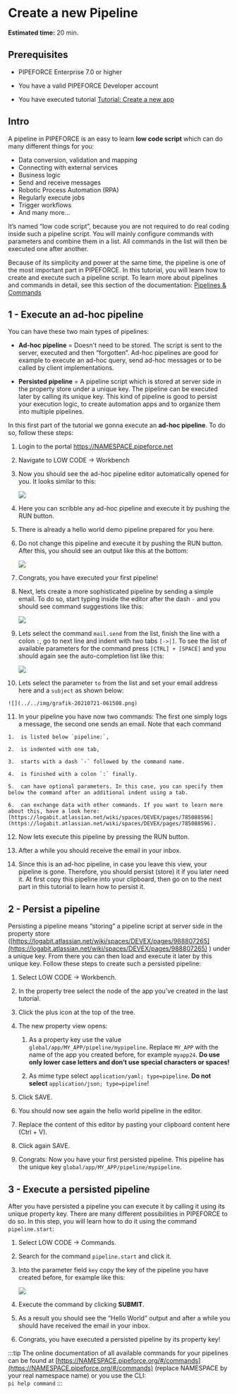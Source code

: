 # Create a new Pipeline

**Estimated time:** 20 min.

## Prerequisites

*   PIPEFORCE Enterprise 7.0 or higher
    
*   You have a valid PIPEFORCE Developer account
    
*   You have executed tutorial [Tutorial: Create a new app](https://pipeforce.github.io/docs/tutorials/beginner/create-app)
    

## Intro

A pipeline in PIPEFORCE is an easy to learn **low code script** which can do many different things for you:

*   Data conversion, validation and mapping
*   Connecting with external services
*   Business logic
*   Send and receive messages
*   Robotic Process Automation (RPA)
*   Regularly execute jobs
*   Trigger workflows
*   And many more…
    

It’s named “low code script”, because you are not required to do real coding inside such a pipeline script. You will mainly configure commands with parameters and combine them in a list. All commands in the list will then be executed one after another.

Because of its simplicity and power at the same time, the pipeline is one of the most important part in PIPEFORCE. In this tutorial, you will learn how to create and execute such a pipeline script. To learn more about pipelines and commands in detail, see this section of the documentation: [Pipelines & Commands](https://pipeforce.github.io/docs/guides/Pipelines-&-Commands)

## 1 - Execute an ad-hoc pipeline

You can have these two main types of pipelines:

*   **Ad-hoc pipeline** = Doesn't need to be stored. The script is sent to the server, executed and then “forgotten”. Ad-hoc pipelines are good for example to execute an ad-hoc query, send ad-hoc messages or to be called by client implementations.
    
*   **Persisted pipeline** = A pipeline script which is stored at server side in the property store under a unique key. The pipeline can be executed later by calling its unique key. This kind of pipeline is good to persist your execution logic, to create automation apps and to organize them into multiple pipelines.
    

In this first part of the tutorial we gonna execute an **ad-hoc pipeline**. To do so, follow these steps:

1.  Login to the portal https://NAMESPACE.pipeforce.net

2.  Navigate to LOW CODE → Workbench
    
3.  Now you should see the ad-hoc pipeline editor automatically opened for you. It looks similar to this:  
    
    ![](../../img/grafik-20210721-060243.png)
4.  Here you can scribble any ad-hoc pipeline and execute it by pushing the RUN button.
    
5.  There is already a hello world demo pipeline prepared for you here.
    
6.  Do not change this pipeline and execute it by pushing the RUN button. After this, you should see an output like this at the bottom:  
    
    ![](../../img/grafik-20210721-060457.png)
7.  Congrats, you have executed your first pipeline!
    
8.  Next, lets create a more sophisticated pipeline by sending a simple email. To do so, start typing inside the editor after the dash `-` and you should see command suggestions like this:  
    
    ![](../../img/grafik-20210721-060810.png)
9.  Lets select the command `mail.send` from the list, finish the line with a colon `:`, go to next line and indent with two tabs `[->|]`. To see the list of available parameters for the command press `[CTRL] + [SPACE]` and you should again see the auto-completion list like this:
    
    ![](../../img/grafik-20210721-061124.png)
10.  Lets select the parameter `to` from the list and set your email address here and a `subject` as shown below:
    
    ![](../../img/grafik-20210721-061508.png)
11.  In your pipeline you have now two commands: The first one simply logs a message, the second one sends an email. Note that each command
    
    1.  is listed below `pipeline:`,
        
    2.  is indented with one tab,
        
    3.  starts with a dash `-` followed by the command name.
        
    4.  is finished with a colon `:` finally.
        
    5.  can have optional parameters. In this case, you can specify them below the command after an additional indent using a tab.
        
    6.  can exchange data with other commands. If you want to learn more about this, have a look here: [https://logabit.atlassian.net/wiki/spaces/DEVEX/pages/785088596](https://logabit.atlassian.net/wiki/spaces/DEVEX/pages/785088596).
        
12.  Now lets execute this pipeline by pressing the RUN button.
    
13.  After a while you should receive the email in your inbox.
    
14.  Since this is an ad-hoc pipeline, in case you leave this view, your pipeline is gone. Therefore, you should persist (store) it if you later need it. At first copy this pipeline into your clipboard, then go on to the next part in this tutorial to learn how to persist it.
    

## 2 - Persist a pipeline

Persisting a pipeline means “storing” a pipeline script at server side in the property store ([https://logabit.atlassian.net/wiki/spaces/DEVEX/pages/988807265](https://logabit.atlassian.net/wiki/spaces/DEVEX/pages/988807265) ) under a unique key. From there you can then load and execute it later by this unique key. Follow these steps to create such a persisted pipeline:

1.  Select LOW CODE → Workbench.
    
2.  In the property tree select the node of the app you’ve created in the last tutorial.
    
3.  Click the plus icon at the top of the tree.
    
4.  The new property view opens:
    
    1.  As a property key use the value `global/app/MY_APP/pipeline/mypipeline`. Replace `MY_APP` with the name of the app you created before, for example `myapp24`. **Do use only lower case letters and don’t use special characters or spaces!**
        
    2.  As mime type select `application/yaml; type=pipeline`. **Do not select** `application/json; type=pipeline`!
        
5.  Click SAVE.
    
6.  You should now see again the hello world pipeline in the editor.
    
7.  Replace the content of this editor by pasting your clipboard content here (Ctrl + V).
    
8.  Click again SAVE.
    
9.  Congrats: Now you have your first persisted pipeline. This pipeline has the unique key `global/app/MY_APP/pipeline/mypipeline`.
    

## 3 - Execute a persisted pipeline

After you have persisted a pipeline you can execute it by calling it using its unique property key. There are many different possibilities in PIPEFORCE to do so. In this step, you will learn how to do it using the command `pipeline.start`:

1.  Select LOW CODE → Commands.
    
2.  Search for the command `pipeline.start` and click it.
    
3.  Into the parameter field `key` copy the key of the pipeline you have created before, for example like this:  
    
    ![](../../img/grafik-20210721-070826.png)
    
4.  Execute the command by clicking **SUBMIT**.
    
5.  As a result you should see the “Hello World” output and after a while you should have received the email in your inbox.
    
6.  Congrats, you have executed a persisted pipeline by its property key!
    

:::tip
The online documentation of all available commands for your pipelines can be found at [https://NAMESPACE.pipeforce.org/#/commands](https://NAMESPACE.pipeforce.org/#/commands) (replace NAMESPACE by your real namespace name) or you use the CLI:  
`pi help command`
:::
